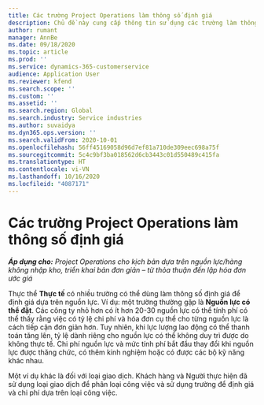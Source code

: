 ```yaml
---
title: Các trường Project Operations làm thông số định giá
description: Chủ đề này cung cấp thông tin sử dụng các trường làm thông số định giá trong Dynamics 365 Project Operations.
author: rumant
manager: AnnBe
ms.date: 09/18/2020
ms.topic: article
ms.prod: ''
ms.service: dynamics-365-customerservice
audience: Application User
ms.reviewer: kfend
ms.search.scope: ''
ms.custom: ''
ms.assetid: ''
ms.search.region: Global
ms.search.industry: Service industries
ms.author: suvaidya
ms.dyn365.ops.version: ''
ms.search.validFrom: 2020-10-01
ms.openlocfilehash: 56ff45169058d96d7ef81a710de309eec698a75f
ms.sourcegitcommit: 5c4c9bf3ba018562d6cb3443c01d550489c415fa
ms.translationtype: HT
ms.contentlocale: vi-VN
ms.lasthandoff: 10/16/2020
ms.locfileid: "4087171"
---
```

# <a name="project-operations-fields-as-pricing-dimensions"></a>Các trường Project Operations làm thông số định giá

_**Áp dụng cho:** Project Operations cho kịch bản dựa trên nguồn lực/hàng không nhập kho, triển khai bản đơn giản – từ thỏa thuận đến lập hóa đơn ước giá_

Thực thể **Thực tế** có nhiều trường có thể dùng làm thông số định giá để định giá dựa trên nguồn lực. Ví dụ: một trường thường gặp là **Nguồn lực có thể đặt**. Các công ty nhỏ hơn có ít hơn 20-30 nguồn lực có thể tính phí có thể thấy rằng việc có tỷ lệ chi phí và hóa đơn cụ thể cho từng nguồn lực là cách tiếp cận đơn giản hơn. Tuy nhiên, khi lực lượng lao động có thể thanh toán tăng lên, tỷ lệ dành riêng cho nguồn lực có thể không duy trì được do không thực tế. Chi phí nguồn lực và mức tính phí bắt đầu thay đổi khi nguồn lực được thăng chức, có thêm kinh nghiệm hoặc có được các bộ kỹ năng khác nhau. 

Một ví dụ khác là đối với loại giao dịch. Khách hàng và Người thực hiện đã sử dụng loại giao dịch để phân loại công việc và sử dụng trường để định giá và chi phí dựa trên loại công việc.
